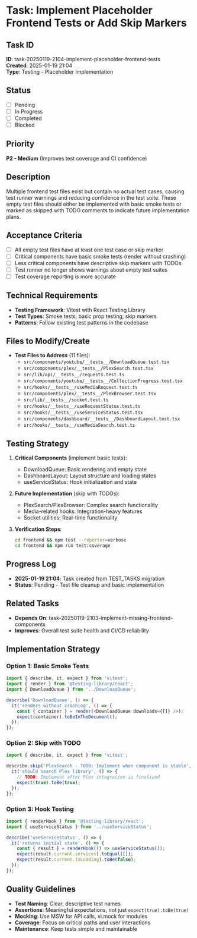 # Task: Implement Placeholder Frontend Tests or Add Skip Markers

## Task ID

**ID**: task-20250119-2104-implement-placeholder-frontend-tests  
**Created**: 2025-01-19 21:04  
**Type**: Testing - Placeholder Implementation

## Status

- [ ] Pending
- [ ] In Progress
- [ ] Completed
- [ ] Blocked

## Priority

**P2 - Medium** (Improves test coverage and CI confidence)

## Description

Multiple frontend test files exist but contain no actual test cases, causing test runner warnings and reducing confidence in the test suite. These empty test files should either be implemented with basic smoke tests or marked as skipped with TODO comments to indicate future implementation plans.

## Acceptance Criteria

- [ ] All empty test files have at least one test case or skip marker
- [ ] Critical components have basic smoke tests (render without crashing)
- [ ] Less critical components have descriptive skip markers with TODOs
- [ ] Test runner no longer shows warnings about empty test suites
- [ ] Test coverage reporting is more accurate

## Technical Requirements

- **Testing Framework**: Vitest with React Testing Library
- **Test Types**: Smoke tests, basic prop testing, skip markers
- **Patterns**: Follow existing test patterns in the codebase

## Files to Modify/Create

- **Test Files to Address** (11 files):
  - `src/components/youtube/__tests__/DownloadQueue.test.tsx`
  - `src/components/plex/__tests__/PlexSearch.test.tsx`
  - `src/lib/api/__tests__/requests.test.ts`
  - `src/components/youtube/__tests__/CollectionProgress.test.tsx`
  - `src/hooks/__tests__/useMediaRequest.test.ts`
  - `src/components/plex/__tests__/PlexBrowser.test.tsx`
  - `src/lib/__tests__/socket.test.ts`
  - `src/hooks/__tests__/useRequestStatus.test.ts`
  - `src/hooks/__tests__/useServiceStatus.test.tsx`
  - `src/components/dashboard/__tests__/DashboardLayout.test.tsx`
  - `src/hooks/__tests__/useMediaSearch.test.ts`

## Testing Strategy

1. **Critical Components** (implement basic tests):

   - DownloadQueue: Basic rendering and empty state
   - DashboardLayout: Layout structure and loading states
   - useServiceStatus: Hook initialization and state

2. **Future Implementation** (skip with TODOs):

   - PlexSearch/PlexBrowser: Complex search functionality
   - Media-related hooks: Integration-heavy features
   - Socket utilities: Real-time functionality

3. **Verification Steps**:
   ```bash
   cd frontend && npm test --reporter=verbose
   cd frontend && npm run test:coverage
   ```

## Progress Log

- **2025-01-19 21:04**: Task created from TEST_TASKS migration
- **Status**: Pending - Test file cleanup and basic implementation

## Related Tasks

- **Depends On**: task-20250119-2103-implement-missing-frontend-components
- **Improves**: Overall test suite health and CI/CD reliability

## Implementation Strategy

### Option 1: Basic Smoke Tests

```typescript
import { describe, it, expect } from 'vitest';
import { render } from '@testing-library/react';
import { DownloadQueue } from '../DownloadQueue';

describe('DownloadQueue', () => {
  it('renders without crashing', () => {
    const { container } = render(<DownloadQueue downloads={[]} />);
    expect(container).toBeInTheDocument();
  });
});
```

### Option 2: Skip with TODO

```typescript
import { describe, it, expect } from 'vitest';

describe.skip('PlexSearch - TODO: Implement when component is stable', () => {
  it('should search Plex library', () => {
    // TODO: Implement after Plex integration is finalized
    expect(true).toBe(true);
  });
});
```

### Option 3: Hook Testing

```typescript
import { renderHook } from '@testing-library/react';
import { useServiceStatus } from '../useServiceStatus';

describe('useServiceStatus', () => {
  it('returns initial state', () => {
    const { result } = renderHook(() => useServiceStatus());
    expect(result.current.services).toEqual([]);
    expect(result.current.isLoading).toBe(false);
  });
});
```

## Quality Guidelines

- **Test Naming**: Clear, descriptive test names
- **Assertions**: Meaningful expectations, not just `expect(true).toBe(true)`
- **Mocking**: Use MSW for API calls, vi.mock for modules
- **Coverage**: Focus on critical paths and user interactions
- **Maintenance**: Keep tests simple and maintainable
